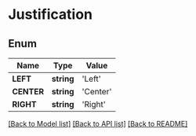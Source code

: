 # Justification

## Enum
Name | Type | Value
------------ | ------------- | -------------
**LEFT** | **string** | 'Left'
**CENTER** | **string** | 'Center'
**RIGHT** | **string** | 'Right'


[[Back to Model list]](../README.md#documentation-for-models) [[Back to API list]](../README.md#documentation-for-api-endpoints) [[Back to README]](../README.md)


